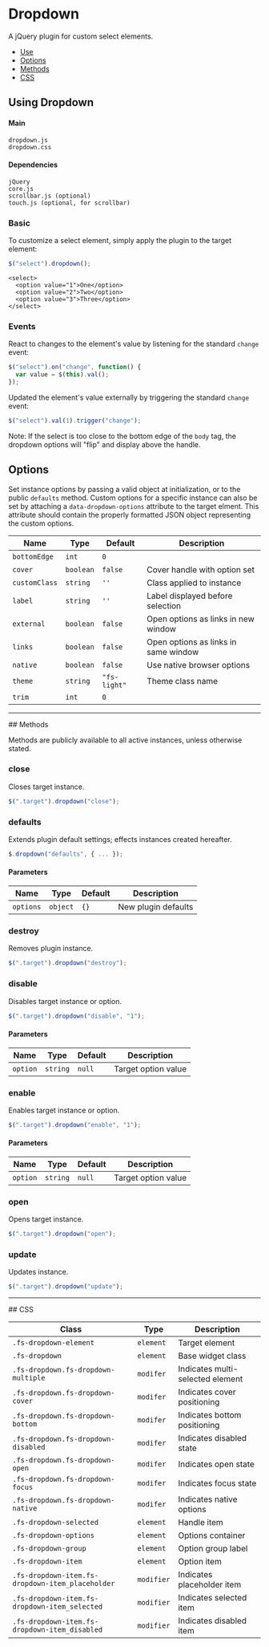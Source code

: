 # Dropdown

A jQuery plugin for custom select elements.

<!-- HEADER END -->

<!-- NAV START -->

* [Use](#use)
* [Options](#options)
* [Methods](#methods)
* [CSS](#css)

<!-- NAV END -->

<!-- DEMO BUTTON -->

<a name="use"></a>

## Using Dropdown


#### Main

```markup
dropdown.js
dropdown.css
```


#### Dependencies

```markup
jQuery
core.js
scrollbar.js (optional)
touch.js (optional, for scrollbar)
```

### Basic

To customize a select element, simply apply the plugin to the target element:

```javascript
$("select").dropdown();
```

```markup
<select>
  <option value="1">One</option>
  <option value="2">Two</option>
  <option value="3">Three</option>
</select>
```

### Events

React to changes to the element's value by listening for the standard `change` event:

```javascript
$("select").on("change", function() {
  var value = $(this).val();
});
```

Updated the element's value externally by triggering the standard `change` event:

```javascript
$("select").val(1).trigger("change");
```

Note: If the select is too close to the bottom edge of the `body` tag, the dropdown options will "flip" and display above the handle.


<a name="options"></a>
## Options

Set instance options by passing a valid object at initialization, or to the public `defaults` method. Custom options for a specific instance can also be set by attaching a `data-dropdown-options` attribute to the target elment. This attribute should contain the properly formatted JSON object representing the custom options.

| Name | Type | Default | Description |
| --- | --- | --- | --- |
| `bottomEdge` | `int` | `0` | &nbsp; |
| `cover` | `boolean` | `false` | Cover handle with option set |
| `customClass` | `string` | `''` | Class applied to instance |
| `label` | `string` | `''` | Label displayed before selection |
| `external` | `boolean` | `false` | Open options as links in new window |
| `links` | `boolean` | `false` | Open options as links in same window |
| `native` | `boolean` | `false` | Use native browser options |
| `theme` | `string` | `"fs-light"` | Theme class name |
| `trim` | `int` | `0` | &nbsp; |

<hr>
<a name="methods"></a>
## Methods

Methods are publicly available to all active instances, unless otherwise stated.

### close

Closes target instance.

```javascript
$(".target").dropdown("close");
```

### defaults

Extends plugin default settings; effects instances created hereafter.

```javascript
$.dropdown("defaults", { ... });
```

#### Parameters

| Name | Type | Default | Description |
| --- | --- | --- | --- |
| `options` | `object` | `{}` | New plugin defaults |

### destroy

Removes plugin instance.

```javascript
$(".target").dropdown("destroy");
```

### disable

Disables target instance or option.

```javascript
$(".target").dropdown("disable", "1");
```

#### Parameters

| Name | Type | Default | Description |
| --- | --- | --- | --- |
| `option` | `string` | `null` | Target option value |

### enable

Enables target instance or option.

```javascript
$(".target").dropdown("enable", "1");
```

#### Parameters

| Name | Type | Default | Description |
| --- | --- | --- | --- |
| `option` | `string` | `null` | Target option value |

### open

Opens target instance.

```javascript
$(".target").dropdown("open");
```

### update

Updates instance.

```javascript
$(".target").dropdown("update");
```

<hr>
<a name="css"></a>
## CSS

| Class | Type | Description |
| --- | --- | --- |
| `.fs-dropdown-element` | `element` | Target element |
| `.fs-dropdown` | `element` | Base widget class |
| `.fs-dropdown.fs-dropdown-multiple` | `modifer` | Indicates multi-selected element |
| `.fs-dropdown.fs-dropdown-cover` | `modifer` | Indicates cover positioning |
| `.fs-dropdown.fs-dropdown-bottom` | `modifer` | Indicates bottom positioning |
| `.fs-dropdown.fs-dropdown-disabled` | `modifer` | Indicates disabled state |
| `.fs-dropdown.fs-dropdown-open` | `modifer` | Indicates open state |
| `.fs-dropdown.fs-dropdown-focus` | `modifer` | Indicates focus state |
| `.fs-dropdown.fs-dropdown-native` | `modifer` | Indicates native options |
| `.fs-dropdown-selected` | `element` | Handle item |
| `.fs-dropdown-options` | `element` | Options container |
| `.fs-dropdown-group` | `element` | Option group label |
| `.fs-dropdown-item` | `element` | Option item |
| `.fs-dropdown-item.fs-dropdown-item_placeholder` | `modifier` | Indicates placeholder item |
| `.fs-dropdown-item.fs-dropdown-item_selected` | `modifier` | Indicates selected item |
| `.fs-dropdown-item.fs-dropdown-item_disabled` | `modifier` | Indicates disabled item |

